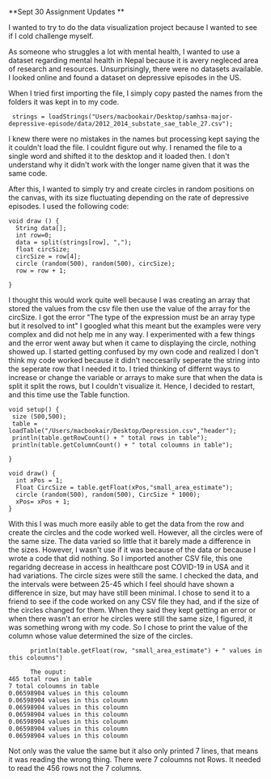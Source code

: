 **Sept 30 Assignment Updates **

I wanted to try to do the data visualization project because I wanted to see if I cold challenge myself. 

As someone who struggles a lot with mental health, I wanted to use a dataset regarding mental health in Nepal because it is avery negleced area of research and resources. Unsurprisingly, there were no datasets available. I looked online and found a dataset on depressive episodes in the US. 

When I tried first importing the file, I simply copy pasted the names from the folders it was kept in to my code. 

```
 strings = loadStrings("Users/macbookair/Desktop/samhsa-major-depressive-episode/data/2012_2014_substate_sae_table_27.csv");
```
I knew there were no mistakes in the names but processing kept saying the it couldn't load the file. I couldnt figure out why. I renamed the file to a single word and shifted it to the desktop and it loaded then. I don't understand why it didn't work with the longer name given that it was the same code.  


After this, I wanted to simply try and create circles in random positions on the canvas, with its size fluctuating depending on the rate of depressive episodes. I used the following code: 
```
void draw () {
  String data[];
  int row=0;
  data = split(strings[row], ","); 
  float circSize;
  circSize = row[4];
  circle (random(500), random(500), circSize); 
  row = row + 1;
  
}
```
I thought this would work quite well because I was creating an array that stored the values from the csv file then use the value of the array for the circSize. I got the error "The type of the expression must be an array type but it resolved to int" I googled what this meant but the examples were very complex and did not help me in any way. I experimented with a few things and the error went away but when it came to displaying the circle, nothing showed up. I started getting confused by my own code and realized I don't think my code worked because it didn't neccesarily seperate the string into the seperate row that I needed it to. I tried thinking of differnt ways to increase or change the variable or arrays to make sure that when the data is split it split the rows, but I couldn't visualize it. Hence, I decided to restart, and this time use the Table function. 

```
void setup() {
 size (500,500);
 table = loadTable("/Users/macbookair/Desktop/Depression.csv","header");
 println(table.getRowCount() + " total rows in table");
 println(table.getColumnCount() + " total coloumns in table");
 
}

void draw() {
  int xPos = 1;
  Float CircSize = table.getFloat(xPos,"small_area_estimate");
  circle (random(500), random(500), CircSize * 1000); 
  xPos= xPos + 1; 
}
```

With this I was much more easily able to get the data from the row and create the circles and the code worked well. However, all the circles were of the same size. The data varied so little that it barely made a difference in the sizes. However, I wasn't use if it was because of the data or because I wrote a code that did nothing. So I imported another CSV file, this one regaridng decrease in access in healthcare post COVID-19 in USA and it had variations. The circle sizes were still the same. I checked the data, and the intervals were between 25-45 which I feel should have shown a difference in size, but may have still been minimal. I chose to send it to a friend to see if the code worked on any CSV file they had, and if the size of the circles changed for them. When they said they kept getting an error or when there wasn't an error he circles were still the same size, I figured, it was something wrong with my code. So I chose to print the value of the column whose value determined the size of the circles. 

```
      println(table.getFloat(row, "small_area_estimate") + " values in this coloumns")
      
      The ouput:
465 total rows in table
7 total coloumns in table
0.06598904 values in this coloumn
0.06598904 values in this coloumn
0.06598904 values in this coloumn
0.06598904 values in this coloumn
0.06598904 values in this coloumn
0.06598904 values in this coloumn
0.06598904 values in this coloumn

```
Not only was the value the same but it also only printed 7 lines, that means it was reading the wrong thing. There were 7 coloumns not Rows. It needed to read the 456 rows not the 7 columns. 
